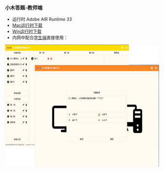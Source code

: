 ###  小木答题-教师端

* 运行时 Adobe AIR Runtime 33 
* [Mac运行时下载](https://airsdk.harman.com/assets/downloads/AdobeAIR.dmg) 
* [Win运行时下载](https://airsdk.harman.com/assets/downloads/AdobeAIR.exe)
* 内网中配合[学生端](https://github.com/wosxieez/XiaoMuStudent)直接使用：

  
  
  
<img src="https://raw.githubusercontent.com/wosxieez/XiaoMuAnswer/master/screenshot/screen1.png" alt="" width="600" height="400"/>
